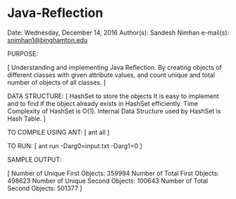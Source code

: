 ﻿# Java-Reflection

Date: Wednesday, December 14, 2016
Author(s): Sandesh Nimhan
e-mail(s): snimhan1@binghamton.edu


PURPOSE:

[
	Understanding and implementing Java Reflection.
  By creating objects of different classes with given attribute values, and count unique and total number of objects of all classes.
]

DATA STRUCTURE:
[
	HashSet to store the objects
	It is easy to implement and to find if the object already exists in HashSet efficiently. 
	Time Complexity of HashSet is O(1). Internal Data Structure used by HashSet is Hash Table. 
]


TO COMPILE USING ANT:
[
	ant all 
]

TO RUN: 
[
	ant run -Darg0=input.txt -Darg1=0
]

SAMPLE OUTPUT:

[ 
	Number of Unique First Objects: 359994
	Number of Total First Objects: 498623
	Number of Unique Second Objects: 100643
	Number of Total Second Objects: 501377
]
